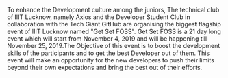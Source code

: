 To enhance the Development culture among the juniors, The technical club of IIIT Lucknow, namely Axios and the Developer Student Club 
in collaboration with the Tech Giant GitHub are organising the biggest flagship event of IIIT Lucknow named "Get Set FOSS".
Get Set FOSS is a 21 day long event which will start from November 4, 2019 and will be happening till November 25, 2019.The Objective 
of this event is to boost the development skills of the participants and to get the best Developer out of them. This event will 
make an opportunity for the new developers to push their limits beyond their own expectations and bring the best out of their efforts.
